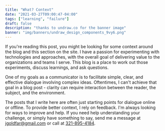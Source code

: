 ```yaml
---
title: "What? Context"
date: "2021-03-27T09:00:47-04:00"
tags: ["learning", "failure"]
draft: false
description: "thanks to undraw.co for the banner image"
banner: "img/banners/undraw_design_components_9vy6.png"
---
```


If you're reading this post, you might be looking for some context around the blog and this section on the site.
I have a passion for experimenting with technologies and approaches, with the overall goal of delivering value to the organizations and teams I serve.
This blog is a place to work out those experiments, discuss learnings, and ask questions.

One of my goals as a communicator is to facilitate simple, clear, and effective dialogue involving complex ideas.
Oftentimes, I can't achieve that goal in a blog post - clarity can require interaction between the reader, the subject, and the environment.

The posts that I write here are often just starting points for dialogue online or offline.
To provide better context, I rely on feedback.
I'm always looking for ways to improve and help.
If you need help understanding your challenge, or simply have something to say, send me a message at [jgoldfar@gmail.com](mailto:jgoldfar@gmail.com) or call at [321-895-4184](tel:+1-321-895-4184).
